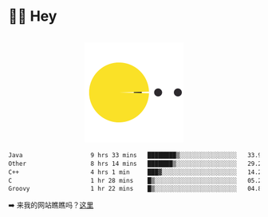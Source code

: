 
# 👋🏻 Hey
<div align="center">
	<br>
	<img src="https://raw.githubusercontent.com/Aniket965/Aniket965/master/pacman.svg?sanitize=true" width="200" height="200">
	<br>
</div>

<!--START_SECTION:waka-->

```txt
Java                   9 hrs 33 mins   ████████▒░░░░░░░░░░░░░░░░   33.96 %
Other                  8 hrs 14 mins   ███████▒░░░░░░░░░░░░░░░░░   29.27 %
C++                    4 hrs 1 min     ███▓░░░░░░░░░░░░░░░░░░░░░   14.28 %
C                      1 hr 28 mins    █▒░░░░░░░░░░░░░░░░░░░░░░░   05.21 %
Groovy                 1 hr 22 mins    █▒░░░░░░░░░░░░░░░░░░░░░░░   04.88 %
```

<!--END_SECTION:waka-->

 ➡️  来我的网站瞧瞧吗？[这里](https://www.shaolongfei.com)
